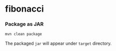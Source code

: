 # fibonacci

### Package as JAR
```bash
mvn clean package
``` 
The packaged `jar` will appear under `target` directory.